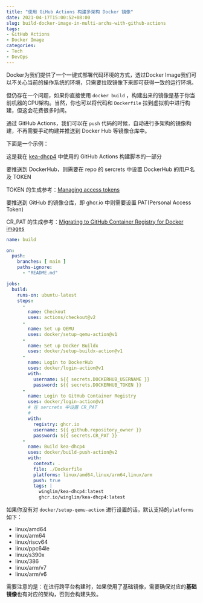 ```yaml
---
title: "使用 GiHub Actions 构建多架构 Docker 镜像"
date: 2021-04-17T15:00:52+08:00
slug: build-docker-image-in-multi-archs-with-github-actions
tags:
- GitHub Actions
- Docker Image
categories:
- Tech
- DevOps
---
```


Docker为我们提供了一个一键式部署代码环境的方式，透过Docker Image我们可以不关心当前的操作系统的环境，只需要拉取镜像下来即可获得一致的运行环境。

但仍存在一个问题，如果你直接使用 `docker build` ，构建出来的镜像是基于你当前机器的CPU架构。当然，你也可以将代码和 `Dockerfile` 拉到虚拟机中进行构建，但这会花费很多时间。

通过 GitHub Actions，我们可以在 `push` 代码的时候，自动进行多架构的镜像构建，不再需要手动构建并推送到 Docker Hub 等镜像仓库中。

下面是一个示例：

这是我在 [kea-dhcp4](https://github.com/WingLim/kea-dhcp4) 中使用的 GitHub Actions 构建脚本的一部分

要推送到 DockerHub，则需要在 repo 的 sercrets 中设置 DockerHub 的用户名及 TOKEN

TOKEN 的生成参考：[Managing access tokens](https://docs.docker.com/docker-hub/access-tokens/)

要推送到 GitHub 的镜像仓库，即 ghcr.io 中则需要设置 PAT(Personal Access Token)

CR_PAT 的生成参考：[Migrating to GitHub Container Registry for Docker images](https://docs.github.com/en/packages/guides/migrating-to-github-container-registry-for-docker-images)

```yaml
name: build

on:
  push:
    branches: [ main ]
    paths-ignore:
      - "README.md"

jobs:
  build:
    runs-on: ubuntu-latest
    steps:
      -
        name: Checkout
        uses: actions/checkout@v2
      -
        name: Set up QEMU
        uses: docker/setup-qemu-action@v1
      -
        name: Set up Docker Buildx
        uses: docker/setup-buildx-action@v1
      -
        name: Login to DockerHub
        uses: docker/login-action@v1
        with:
          username: ${{ secrets.DOCKERHUB_USERNAME }}
          password: ${{ secrets.DOCKERHUB_TOKEN }}
      -
        name: Login to GitHub Container Registry
        uses: docker/login-action@v1 
        # 在 sercrets 中设置 CR_PAT
        # 
        with:
          registry: ghcr.io
          username: ${{ github.repository_owner }}
          password: ${{ secrets.CR_PAT }}
      -
        name: Build kea-dhcp4
        uses: docker/build-push-action@v2
        with:
          context: .
          file: ./Dockerfile
          platforms: linux/amd64,linux/arm64,linux/arm
          push: true
          tags: |
            winglim/kea-dhcp4:latest
            ghcr.io/winglim/kea-dhcp4:latest
```

如果你没有对 `docker/setup-qemu-action` 进行设置的话，默认支持的`platforms`如下：

- linux/amd64
- linux/arm64
- linux/riscv64
- linux/ppc64le
- linux/s390x
- linux/386
- linux/arm/v7
- linux/arm/v6

需要注意的是：在进行跨平台构建时，如果使用了基础镜像，需要确保对应的**基础镜像**也有对应的架构，否则会构建失败。

